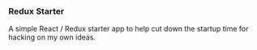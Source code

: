 ### Redux Starter

A simple React / Redux starter app to help cut down the startup time for hacking on my own ideas.
